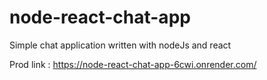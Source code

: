 # node-react-chat-app
Simple chat application written with nodeJs and react

Prod link : https://node-react-chat-app-6cwi.onrender.com/
